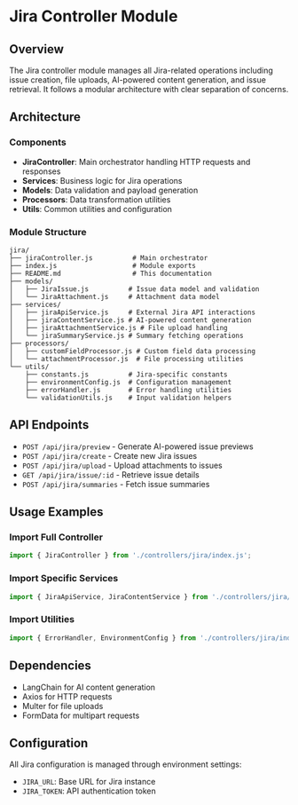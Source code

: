 # Jira Controller Module

## Overview
The Jira controller module manages all Jira-related operations including issue creation, file uploads, AI-powered content generation, and issue retrieval. It follows a modular architecture with clear separation of concerns.

## Architecture

### Components
- **JiraController**: Main orchestrator handling HTTP requests and responses
- **Services**: Business logic for Jira operations
- **Models**: Data validation and payload generation
- **Processors**: Data transformation utilities
- **Utils**: Common utilities and configuration

### Module Structure
```
jira/
├── jiraController.js          # Main orchestrator
├── index.js                   # Module exports
├── README.md                  # This documentation
├── models/
│   ├── JiraIssue.js          # Issue data model and validation
│   └── JiraAttachment.js     # Attachment data model
├── services/
│   ├── jiraApiService.js     # External Jira API interactions
│   ├── jiraContentService.js # AI-powered content generation
│   ├── jiraAttachmentService.js # File upload handling
│   └── jiraSummaryService.js # Summary fetching operations
├── processors/
│   ├── customFieldProcessor.js # Custom field data processing
│   └── attachmentProcessor.js  # File processing utilities
└── utils/
    ├── constants.js          # Jira-specific constants
    ├── environmentConfig.js  # Configuration management
    ├── errorHandler.js       # Error handling utilities
    └── validationUtils.js    # Input validation helpers
```

## API Endpoints
- `POST /api/jira/preview` - Generate AI-powered issue previews
- `POST /api/jira/create` - Create new Jira issues
- `POST /api/jira/upload` - Upload attachments to issues
- `GET /api/jira/issue/:id` - Retrieve issue details
- `POST /api/jira/summaries` - Fetch issue summaries

## Usage Examples

### Import Full Controller
```javascript
import { JiraController } from './controllers/jira/index.js';
```

### Import Specific Services
```javascript
import { JiraApiService, JiraContentService } from './controllers/jira/index.js';
```

### Import Utilities
```javascript
import { ErrorHandler, EnvironmentConfig } from './controllers/jira/index.js';
```

## Dependencies
- LangChain for AI content generation
- Axios for HTTP requests
- Multer for file uploads
- FormData for multipart requests

## Configuration
All Jira configuration is managed through environment settings:
- `JIRA_URL`: Base URL for Jira instance
- `JIRA_TOKEN`: API authentication token
